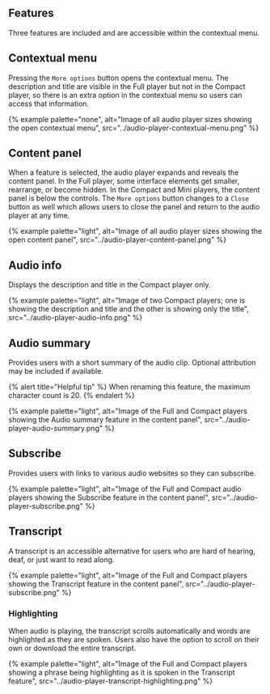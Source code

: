 ## Features 
Three features are included and are accessible within the contextual menu.

## Contextual menu 
Pressing the `More options` button opens the contextual menu. The description and title are visible in the Full player but not in the Compact player, so there is an extra option in the contextual menu so users can access that information.

{% example palette="none",
          alt="Image of all audio player sizes showing the open contextual menu",
          src="../audio-player-contextual-menu.png" %}

## Content panel 
When a feature is selected, the audio player expands and reveals the content panel. In the Full player, some interface elements get smaller, rearrange, or become hidden. In the Compact and Mini players, the content panel is below the controls. The `More options` button changes to a `Close` button as well which allows users to close the panel and return to the audio player at any time.

{% example palette="light",
          alt="Image of all audio player sizes showing the open content panel",
          src="../audio-player-content-panel.png" %}



## Audio info 
Displays the description and title in the Compact player only.

{% example palette="light",
          alt="Image of two Compact players; one is showing the description and title and the other is showing only the title",
          src="../audio-player-audio-info.png" %}



## Audio summary 
Provides users with a short summary of the audio clip. Optional attribution may be included if available.

{% alert title="Helpful tip" %}
When renaming this feature, the maximum character count is 20.
{% endalert %}


{% example palette="light",
          alt="Image of the Full and Compact players showing the Audio summary feature in the content panel",
          src="../audio-player-audio-summary.png" %}

## Subscribe 
Provides users with links to various audio websites so they can subscribe.

{% example palette="light",
          alt="Image of the Full and Compact audio players showing the Subscribe feature in the content panel",
          src="../audio-player-subscribe.png" %}

## Transcript 
A transcript is an accessible alternative for users who are hard of hearing, deaf, or just want to read along.

{% example palette="light",
          alt="Image of the Full and Compact players showing the Transcript feature in the content panel",
          src="../audio-player-subscribe.png" %}

### Highlighting 
When audio is playing, the transcript scrolls automatically and words are highlighted as they are spoken. Users also have the option to scroll on their own or download the entire transcript.

{% example palette="light",
          alt="Image of the Full and Compact players showing a phrase being highlighting as it is spoken in the Transcript feature",
          src="../audio-player-transcript-highlighting.png" %}
